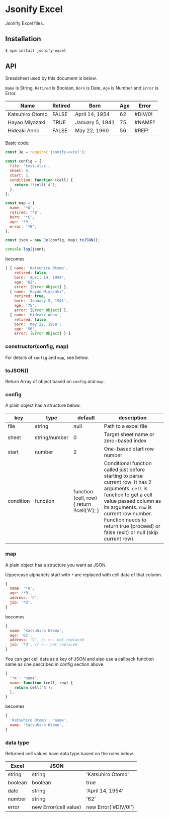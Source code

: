 # Jsonify Excel

Jsonify Excel files.

## Installation

```bash
$ npm install jsonify-excel
```

## API

Sreadsheet used by this document is below.

`Name` is String, `Retired` is Boolean, `Born` is Date, `Age` is Number and `Error` is Error.

|Name|Retired|Born|Age|Error|
|-|-|-|-|-|
|Katsuhiro Otomo|FALSE|April 14, 1954|62|#DIV/0!|
|Hayao Miyazaki|TRUE|January 5, 1941|75|#NAME?|
|Hideaki Anno|FALSE|May 22, 1960|56|#REF!|

Basic code:

```js
const Je = require('jsonify-excel');

const config = {
  file: 'test.xlsx',
  sheet: 0,
  start: 2,
  condition: function (cell) {
    return !!cell('A');
  },
};

const map = {
  name: '*A',
  retired: '*B',
  born: '*C',
  age: '*D',
  error: '*E',
};

const json = new Je(config, map).toJSON();

console.log(json);
```

becomes

```js
[ { name: 'Katsuhiro Otomo',
    retired: false,
    born: 'April 14, 1954',
    age: '62',
    error: [Error Object] },
  { name: 'Hayao Miyazaki',
    retired: true,
    born: 'January 5, 1941',
    age: '75',
    error: [Error Object] },
  { name: 'Hideaki Anno',
    retired: false,
    born: 'May 22, 1960',
    age: '56',
    error: [Error Object] } ]
```

### constructor(config, map)

For details of `config` and `map`, see below.

### toJSON()

Return Array of object based on `config` and `map`.


### config

A plain object has a structure below.

|key|type|default|description|
|-|-|-|-|
|file|string|null|Path to a excel file|
|sheet|string/number|0|Target sheet name or zero-based index|
|start|number|2|One-based start row number|
|condition|function|function (cell, row) { return !!cell('A'); }|Conditional function called just before starting to parse current row. It has 2 arguments. `cell` is function to get a cell value passed column as its arguments. `row` is current row number. Function needs to return true (proceed) or false (exit) or null (skip current row).|

### map

A plain object has a structure you want as JSON.

Uppercase alphabets start with `*` are replaced with cell data of that column.

```js
{
  name: '*A',
  age: '*B',
  address: 'C',
  job: '*d',
}
```

becomes

```js
{
  name: 'Katsuhiro Otomo',
  age: '62',
  address: 'C', // <-- not replaced
  job: '*d', // <-- not replaced
}
```

You can get cell data as a key of JSON and also use a callback function same as one described in config section above.

```js
{
  '*A': 'name',
  name: function (cell, row) {
    return cell('A');
  },
}
```

becomes

```js
{
  'Katsuhiro Otomo': 'name',
  name: 'Katsuhiro Otomo',
}
```

### data type

Returned cell values have data type based on the rules below.

|Excel|JSON||
|-|-|-|
|string|string|'Katsuhiro Otomo'|
|boolean|boolean|true|
|date|string|'April 14, 1954'|
|number|string|'62'|
|error|new Error(cell value)|new Error('#DIV/0!')|
